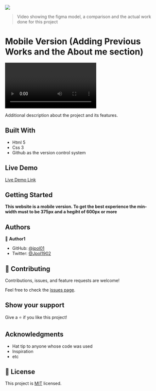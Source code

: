 ![](https://img.shields.io/badge/Microverse-blueviolet)

>Video showing the figma model, a comparison and the actual work done for this project

#  Mobile Version (Adding Previous Works and the About me section)

![screenshot](./images/mobile1.mp4)


Additional description about the project and its features.

## Built With

- Html 5
- Css 3
- Github as the version control system

## Live Demo

[Live Demo Link]( https://jpol01.github.io/Portfolio/)


## Getting Started

**This website is a mobile version. To get the best experience the min-width must to be 375px and a hegiht of 600px or more**


## Authors

👤 **Author1**

- GitHub: [@jpol01](https://github.com/jpol01)
- Twitter: [@Jpol1902](https://twitter.com/Jpol1902)




## 🤝 Contributing

Contributions, issues, and feature requests are welcome!

Feel free to check the [issues page](../../issues/).

## Show your support

Give a ⭐️ if you like this project!

## Acknowledgments

- Hat tip to anyone whose code was used
- Inspiration
- etc

## 📝 License

This project is [MIT](./MIT.md) licensed.
